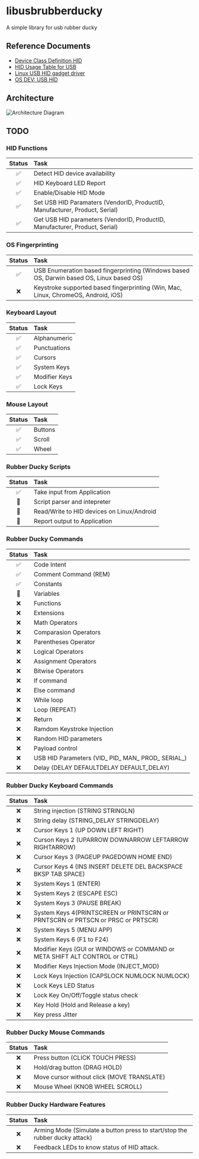 # libusbrubberducky
A simple library for usb rubber ducky

## Reference Documents
- [Device Class Definition HID](https://usb.org/sites/default/files/hid1_11.pdf)
- [HID Usage Table for USB](https://www.usb.org/sites/default/files/hut1_3_0.pdf)
- [Linux USB HID gadget driver](https://docs.kernel.org/usb/gadget_hid.html)
- [OS DEV: USB HID](https://wiki.osdev.org/USB_Human_Interface_Devices)

## Architecture
![Architecture Diagram](https://raw.githubusercontent.com/mayankmetha/libusbrubberducky/main/architecture_diagram.svg "Architecture Diagram")

## TODO
### HID Functions
Status|Task
:---:|:---
✅|Detect HID device availability 
✅|HID Keyboard LED Report
✅|Enable/Disable HID Mode
✅|Set USB HID Paramaters (VendorID, ProductID, Manufacturer, Product, Serial)
✅|Get USB HID parameters (VendorID, ProductID, Manufacturer, Product, Serial)
### OS Fingerprinting
Status|Task
:---:|:---
✅|USB Enumeration based fingerprinting (Windows based OS, Darwin based OS, Linux based OS)
❌|Keystroke supported based fingerprinting (Win, Mac, Linux, ChromeOS, Android, iOS)
### Keyboard Layout
Status|Task
:---:|:---
✅|Alphanumeric
✅|Punctuations
✅|Cursors
✅|System Keys
✅|Modifier Keys
✅|Lock Keys
### Mouse Layout
Status|Task
:---:|:---
✅|Buttons
✅|Scroll
✅|Wheel
### Rubber Ducky Scripts
Status|Task
:---:|:---
✅|Take input from Application
🚧|Script parser and intepreter
🚧|Read/Write to HID devices on Linux/Android
🚧|Report output to Application
### Rubber Ducky Commands
Status|Task
:---:|:---
✅|Code Intent
✅|Comment Command (REM)
✅|Constants
🚧|Variables
❌|Functions
❌|Extensions
❌|Math Operators
❌|Comparasion Operators
❌|Parentheses Operator
❌|Logical Operators
❌|Assignment Operators
❌|Bitwise Operators
❌|If command
❌|Else command
❌|While loop
❌|Loop (REPEAT)
❌|Return
❌|Ramdom Keystroke Injection
❌|Random HID parameters
❌|Payload control
❌|USB HID Parameters (VID_ PID_ MAN_ PROD_ SERIAL_)
❌|Delay (DELAY DEFAULTDELAY DEFAULT_DELAY)
### Rubber Ducky Keyboard Commands
Status|Task
:---:|:---
❌|String injection (STRING STRINGLN)
❌|String delay (STRING_DELAY STRINGDELAY)
❌|Cursor Keys 1 (UP DOWN LEFT RIGHT)
❌|Curson Keys 2 (UPARROW DOWNARROW LEFTARROW RIGHTARROW)
❌|Cursor Keys 3 (PAGEUP PAGEDOWN HOME END)
❌|Cursor Keys 4 (INS INSERT DELETE DEL BACKSPACE BKSP TAB SPACE)
❌|System Keys 1 (ENTER)
❌|System Keys 2 (ESCAPE ESC)
❌|System Keys 3 (PAUSE BREAK)
❌|System Keys 4(PRINTSCREEN or PRINTSCRN or PRNTSCRN or PRTSCN or PRSC or PRTSCR)
❌|System Keys 5 (MENU APP)
❌|System Keys 6 (F1 to F24)
❌|Modifier Keys (GUI or WINDOWS or COMMAND or META SHIFT ALT CONTROL or CTRL)
❌|Modifier Keys Injection Mode (INJECT_MOD)
❌|Lock Keys Injection (CAPSLOCK NUMLOCK NUMLOCK)
❌|Lock Keys LED Status
❌|Lock Key On/Off/Toggle status check
❌|Key Hold (Hold and Release a key)
❌|Key press Jitter
### Rubber Ducky Mouse Commands
Status|Task
:---:|:---
❌|Press button (CLICK TOUCH PRESS)
❌|Hold/drag button (DRAG HOLD)
❌|Move cursor without click (MOVE TRANSLATE)
❌|Mouse Wheel (KNOB WHEEL SCROLL)
### Rubber Ducky Hardware Features
Status|Task
:---:|:---
❌|Arming Mode (Simulate a button press to start/stop the rubber ducky attack)
❌|Feedback LEDs to know status of HID attack.
